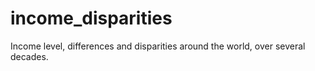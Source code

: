 # income_disparities
Income level, differences and disparities around the world, over several decades.
